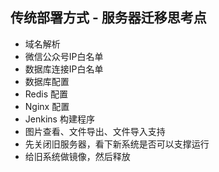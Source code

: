 

## 传统部署方式 - 服务器迁移思考点

- 域名解析
- 微信公众号IP白名单
- 数据库连接IP白名单
- 数据库配置
- Redis 配置
- Nginx 配置
- Jenkins 构建程序
- 图片查看、文件导出、文件导入支持
- 先关闭旧服务器，看下新系统是否可以支撑运行
- 给旧系统做镜像，然后释放
